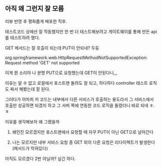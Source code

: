 ## 아직 왜 그런지 잘 모름

리뷰 반영 후 평화롭게 배포한 직후.

테스트코드 상에선 잘 작동했지만 한 번 더 테스트해보려고 게이트웨이를 통해 만든 api를 테스트하려 했다.

GET 메서드는 잘 호출이 되는데 PUT이 안되네? 두둥

org.springframework.web.HttpRequestMethodNotSupportedException: Request method 'GET' not supported

이게 뭔 소리야 나 분명 PUT으로 요청했는데 GET이 안된다니,,,


이유는 알 수 없고 로컬에서 포스트맨 돌려도 잘 되고, 하다하다 controller 테스트 로직도 짜서 해봤는데 잘 된다.

그러다가 어차피 저 코드는 내부에서 다른 서비스가 호출하는 용도라서 그 서비스에서 호출만 성공하면 되겠지 하고 그 서버 쪽에 연동한 코드 로직을 돌렸더니 바로 되네 ㅎ.ㅎ


이유를 생각해보자 왜 그랬을까

1. 왜인진 모르겠지만 포스트맨에서 요청할 때 자꾸 PUT이 아닌 GET으로 날아간다

2. 나는 모르지만 내부 서비스 요청 중 GET 외의 다른 요청은 리다이렉트가 발생한다(메서드가 막혀있다)


아직도 모르겠다 2번 아닐까? 싶긴 하다.
